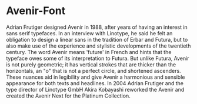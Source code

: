 # Avenir-Font
Adrian Frutiger designed Avenir in 1988, after years of having an interest in sans serif typefaces. In an interview with Linotype, he said he felt an obligation to design a linear sans in the tradition of Erbar and Futura, but to also make use of the experience and stylistic developments of the twentieth century. The word Avenir means 'future' in French and hints that the typeface owes some of its interpretation to Futura. But unlike Futura, Avenir is not purely geometric; it has vertical strokes that are thicker than the horizontals, an "o" that is not a perfect circle, and shortened ascenders. These nuances aid in legibility and give Avenir a harmonious and sensible appearance for both texts and headlines. In 2004 Adrian Frutiger and the type director of Linotype GmbH  Akira Kobayashi reworked the Avenir and created the Avenir Next for the Platinum Collection. 
